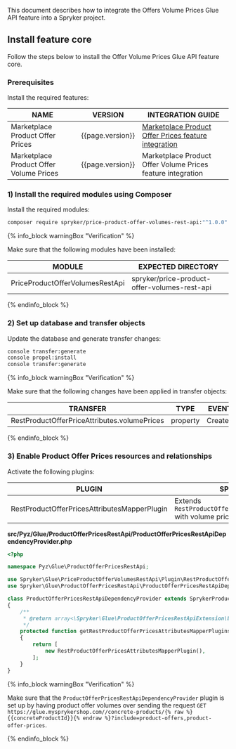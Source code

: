 This document describes how to integrate the Offers Volume Prices Glue API feature into a Spryker project.

## Install feature core

Follow the steps below to install the Offer Volume Prices Glue API feature core.

### Prerequisites

Install the required features:

| NAME | VERSION | INTEGRATION GUIDE |
|-|-| - |
| Marketplace Product Offer Prices | {{page.version}} | [Marketplace Product Offer Prices feature integration](/docs/pbc/all/price-management/{{page.version}}/marketplace/install-and-upgrade/install-features/install-the-marketplace-product-offer-prices-feature.html) |
| Marketplace Product Offer Volume Prices | {{page.version}} | Marketplace Product Offer Volume Prices feature integration <!---LINK--> |

### 1) Install the required modules using Composer

Install the required modules:

```bash
composer require spryker/price-product-offer-volumes-rest-api:"^1.0.0" --update-with-dependencies
```

{% info_block warningBox "Verification" %}

Make sure that the following modules have been installed:

| MODULE | EXPECTED DIRECTORY |
|-|-|
| PriceProductOfferVolumesRestApi | spryker/price-product-offer-volumes-rest-api |

{% endinfo_block %}

### 2) Set up database and transfer objects

Update the database and generate transfer changes:

```bash
console transfer:generate
console propel:install
console transfer:generate
```

{% info_block warningBox "Verification" %}

Make sure that the following changes have been applied in transfer objects:

| TRANSFER | TYPE | EVENT | PATH |
|-|-|-|-|
| RestProductOfferPriceAttributes.volumePrices | property | Created | src/Generated/Shared/Transfer/RestProductOffersAttributesTransfer |

{% endinfo_block %}

### 3) Enable Product Offer Prices resources and relationships

Activate the following plugins:

| PLUGIN | SPECIFICATION | PREREQUISITES | NAMESPACE |
|-|-|-|-|
| RestProductOfferPricesAttributesMapperPlugin | Extends `RestProductOfferPricesAttributesTransfer` with volume price data. |  | Spryker\Glue\PriceProductOfferVolumesRestApi\Plugin |

**src/Pyz/Glue/ProductOfferPricesRestApi/ProductOfferPricesRestApiDependencyProvider.php**

```php
<?php

namespace Pyz\Glue\ProductOfferPricesRestApi;

use Spryker\Glue\PriceProductOfferVolumesRestApi\Plugin\RestProductOfferPricesAttributesMapperPlugin;
use Spryker\Glue\ProductOfferPricesRestApi\ProductOfferPricesRestApiDependencyProvider as SprykerProductPricesRestApiDependencyProvider;

class ProductOfferPricesRestApiDependencyProvider extends SprykerProductPricesRestApiDependencyProvider
{
    /**
     * @return array<\Spryker\Glue\ProductOfferPricesRestApiExtension\Dependency\Plugin\RestProductOfferPricesAttributesMapperPluginInterface>
     */
    protected function getRestProductOfferPricesAttributesMapperPlugins(): array
    {
        return [
            new RestProductOfferPricesAttributesMapperPlugin(),
        ];
    }
}
```

{% info_block warningBox "Verification" %}

Make sure that the `ProductOfferPricesRestApiDependencyProvider` plugin is set up by having product offer volumes over sending the request `GET https://glue.mysprykershop.com//concrete-products/{% raw %}{{concreteProductId}}{% endraw %}?include=product-offers,product-offer-prices`.

{% endinfo_block %}
